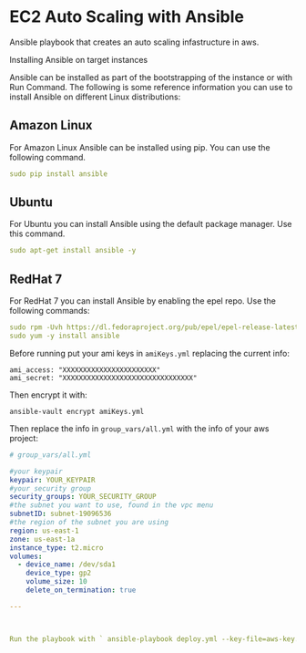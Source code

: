 # EC2 Auto Scaling with Ansible
Ansible playbook that creates an auto scaling infastructure in aws. 

Installing Ansible on target instances

Ansible can be installed as part of the bootstrapping of the instance or with Run Command. The following is some reference information you can use to install Ansible on different Linux distributions:

## Amazon Linux
For Amazon Linux Ansible can be installed using pip. You can use the following command.
```yaml
sudo pip install ansible
```
## Ubuntu
For Ubuntu you can install Ansible using the default package manager. Use this command.
```yaml
sudo apt-get install ansible -y
```
## RedHat 7
For RedHat 7 you can install Ansible by enabling the epel repo. Use the following commands:
```yaml
sudo rpm -Uvh https://dl.fedoraproject.org/pub/epel/epel-release-latest-7.noarch.rpm
sudo yum -y install ansible
```
Before running put your ami keys in `amiKeys.yml` replacing the current info:

    ami_access: "XXXXXXXXXXXXXXXXXXXXXXX"
    ami_secret: "XXXXXXXXXXXXXXXXXXXXXXXXXXXXXXXX"

Then encrypt it with:

    ansible-vault encrypt amiKeys.yml
    
Then replace the info in `group_vars/all.yml` with the info of your aws project:


```yaml
# group_vars/all.yml

#your keypair
keypair: YOUR_KEYPAIR
#your security group
security_groups: YOUR_SECURITY_GROUP
#the subnet you want to use, found in the vpc menu
subnetID: subnet-19096536
#the region of the subnet you are using
region: us-east-1
zone: us-east-1a
instance_type: t2.micro
volumes:
  - device_name: /dev/sda1
    device_type: gp2
    volume_size: 10
    delete_on_termination: true
```

```yaml
---



Run the playbook with ` ansible-playbook deploy.yml --key-file=aws-key.pem --ask-vault-pass -e group_name= -vv`
